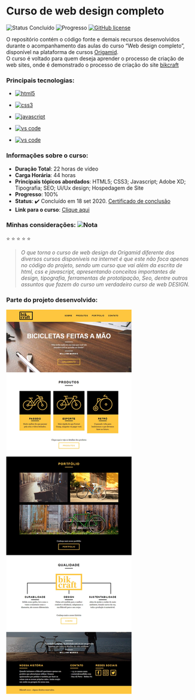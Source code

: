 

# Curso de web design completo
![Status Concluído](https://img.shields.io/badge/STATUS-CONCLUÍDO-05a505?style=flat-square) 
![Progresso](https://img.shields.io/badge/PROGRESSO-100%25-brightgreen) 
<a href="https://unlicense.org/" target="_blank"><img alt="GitHub license" src="https://img.shields.io/github/license/CastroFilipe/web-design-completo-origamid"></a>  

O repositório contém o código fonte e demais recursos desenvolvidos durante o acompanhamento das aulas do curso “Web design completo”, disponível na plataforma de cursos [Origamid](https://www.origamid.com/).  
O curso é voltado para quem deseja aprender o processo de criação de web sites, onde é demonstrado o processo de criação do site [bikcraft](https://bikcraft.com/) 

### Principais tecnologias: 

- <a href="https://www.w3.org/standards/webdesign/htmlcss" target="_blank"><img src="https://img.shields.io/badge/HTML-MARKUP-brown?style=flat-square&logo=html5" alt="html5"></a>  
- <a href="https://www.w3.org/standards/webdesign/htmlcss" target="_blank"><img src="https://img.shields.io/badge/CSS-STYLE-blue?style=flat-square&logo=css3" alt="css3"></a>  

- <a href="https://developer.mozilla.org/pt-BR/docs/Web/JavaScript" target="_blank"><img src="https://img.shields.io/badge/JAVASCRIPT-PROGRAMMING-dbc412?style=flat-square&logo=javascript" alt="javascript"></a>  

- <a href="https://code.visualstudio.com/" target="_blank"><img src="https://img.shields.io/badge/CODE-TOOLS-5151d8?style=flat-square&logo=visual%20studio%20code" alt="vs code"></a>  

- <a href="https://www.adobe.com/br/products/xd.html" target="_blank"><img src="https://img.shields.io/badge/XD-TOOLS-ff61f6?style=flat-square&logo=adobe%20xd" alt="vs code"></a>  



### Informações sobre o curso:
- **Duração Total**: 22 horas de vídeo 
- **Carga Horária**: 44 horas  
- **Principais tópicos abordados**: HTML5; CSS3; Javascript; Adobe XD; Tipografia; SEO; Ui/Ux design; Hospedagem de Site
- **Progresso**: 100%   
- **Status**: :heavy_check_mark: Concluído em 18 set 2020. [Certificado de conclusão](https://github.com/CastroFilipe/curso-web-design-completo/blob/master/assets/certification/certificate.pdf)  
- **Link para o curso**: [Clique aqui](https://www.origamid.com/curso/web-design-completo/)

### Minhas considerações: ![Nota](https://img.shields.io/badge/NOTA-5%2F5-brightgreen)  
:star: :star: :star: :star: :star:
>  *O que torna o curso de web design da Origamid diferente dos diversos cursos disponíveis na internet é que este não foca apenas no código do projeto, sendo um curso que vai além da escrita de html, css e javascript, apresentando conceitos importantes de design, tipografia, ferramentas de prototipação, Seo, dentre outros assuntos que fazem do curso um verdadeiro curso de web DESIGN.*  

### Parte do projeto desenvolvido:
![Bikcraft - home](https://raw.githubusercontent.com/CastroFilipe/curso-web-design-completo/master/assets/screenshots/Bikcraft%20-%20Home.jpg)
